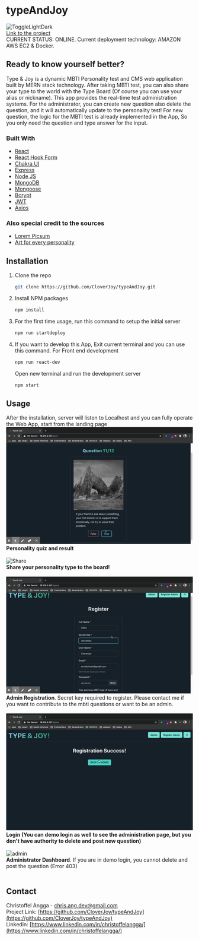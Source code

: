 # typeAndJoy
![ToggleLightDark](https://i.imgur.com/mm5AQNG.gif)
<br/>
[Link to the project](http://18.216.5.167/)
<br/>
CURRENT STATUS: ONLINE. Current deployment technology: AMAZON AWS EC2 & Docker.
<br/>
## Ready to know yourself better?
Type & Joy is a dynamic MBTI Personality test and CMS web application built by MERN stack technology.
After taking MBTI test, you can also share your type to the world with the Type Board (Of course you can use your alias or nickname).
This app provides the real-time test administration systems. For the administrator, you can create new question also delete the question, and it will automatically update to the personality test! For new question, the logic for the MBTI test is already implemented in the App, So you only need the question and type answer for the input.
### Built With
* [React](https://reactjs.org/)
* [React Hook Form](https://react-hook-form.com/)
* [Chakra UI](https://chakra-ui.com/)
* [Express](http://expressjs.com/)
* [Node JS](http://nodejs.org/)
* [MongoDB](https://www.mongodb.com/)
* [Mongoose](https://mongoosejs.com/)
* [Bcrypt](https://github.com/kelektiv/node.bcrypt.js#readme)
* [JWT](https://jwt.io/)
* [Axios](https://github.com/axios/axios)
### Also special credit to the sources
* [Lorem Picsum](https://picsum.photos/)
* [Art for every personality](https://patronart.com/blog/art-myers-briggs-personality-type/)

## Installation
1. Clone the repo
   ```sh
   git clone https://github.com/CloverJoy/typeAndJoy.git
   ```
2. Install NPM packages
   ```sh
   npm install
   ```
3. For the first time usage, run this command to setup the initial server
   ```sh
   npm run startdeploy
   ```
4. If you want to develop this App, Exit current terminal and you can use this command.
   For Front end development
   ```sh
   npm run react-dev
   ```
   Open new terminal and run the development server
   ```sh
   npm start
   ```
## Usage
After the installation, server will listen to Localhost and you can fully operate the Web App, start from the landing page
<br/>
![Personality test](https://raw.githubusercontent.com/CloverJoy/typeAndJoy/master/assets/quiz.gif)
<br/>
**Personality quiz and result**
<br/>
<br/>
![Share](https://raw.githubusercontent.com/CloverJoy/typeAndJoy/master/assets/share.gif)
<br/>
**Share your personality type to the board!**
<br/>
<br/>
![Register](https://raw.githubusercontent.com/CloverJoy/typeAndJoy/master/assets/register.gif)
<br/>
**Admin Registration**. Secret key required to register. Please contact me if you want to contribute to the mbti questions or want to be an admin. 
<br/>
<br/>
![Share](https://raw.githubusercontent.com/CloverJoy/typeAndJoy/master/assets/login.gif)
<br/>
**Login (You can demo login as well to see the administration page, but you don't have authority to delete and post new question)**
<br/>
<br/>
![admin](https://raw.githubusercontent.com/CloverJoy/typeAndJoy/master/assets/admincmsreduced.gif)
<br/>
**Administrator Dashboard**. If you are in demo login, you cannot delete and post the question (Error 403)
<br/>
<br/>
## Contact

Christoffel Angga - chris.ang.dev@gmail.com
<br/>
Project Link: [https://github.com/CloverJoy/typeAndJoy](https://github.com/CloverJoy/typeAndJoy)
<br/>
Linkedin: [https://www.linkedin.com/in/christoffelangga/](https://www.linkedin.com/in/christoffelangga/) 
